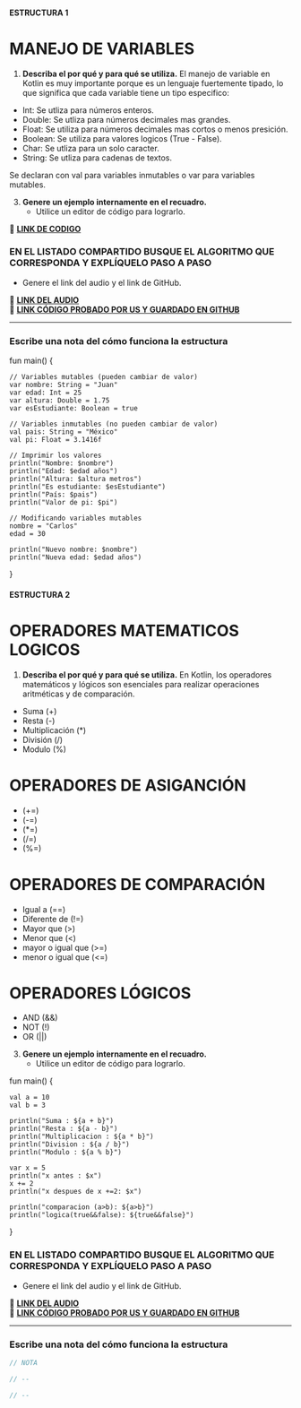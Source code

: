 
#### ESTRUCTURA 1  
# MANEJO DE VARIABLES  

1. **Describa el por qué y para qué se utiliza.**
  El manejo de variable en Kotlin es muy importante porque es un lenguaje fuertemente tipado, lo que significa que cada variable tiene un tipo especifico:

- Int: Se utliza para números enteros.
- Double: Se utliza para números decimales mas grandes.
- Float: Se utiliza para números decimales mas cortos o menos presición.
- Boolean: Se utiliza para valores logicos (True -  False).
- Char: Se utliza para un solo caracter.
- String: Se utliza para cadenas de textos.

Se declaran con val para variables inmutables o var para variables mutables.

   
3. **Genere un ejemplo internamente en el recuadro.**  
   - Utilice un editor de código para lograrlo.  


🔗 **[LINK DE CODIGO](https://pl.kotl.in/SqckacgRi?readOnly=true)** 

### EN EL LISTADO COMPARTIDO BUSQUE EL ALGORITMO QUE CORRESPONDA Y EXPLÍQUELO PASO A PASO  
- Genere el link del audio y el link de GitHub.  

🔗 **[LINK DEL AUDIO](https://github.com/user-attachments/assets/f3d8352b-d68a-4672-b5d7-37689effce86)**  
🔗 **[LINK CÓDIGO PROBADO POR US Y GUARDADO EN GITHUB](https://github.com/maga1407/kotlin/blob/main/variables.png)**  

---

### Escribe una nota del cómo funciona la estructura  
fun main() {

    // Variables mutables (pueden cambiar de valor)
    var nombre: String = "Juan"
    var edad: Int = 25
    var altura: Double = 1.75
    var esEstudiante: Boolean = true

    // Variables inmutables (no pueden cambiar de valor)
    val pais: String = "México"
    val pi: Float = 3.1416f

    // Imprimir los valores
    println("Nombre: $nombre")
    println("Edad: $edad años")
    println("Altura: $altura metros")
    println("Es estudiante: $esEstudiante")
    println("País: $pais")
    println("Valor de pi: $pi")

    // Modificando variables mutables
    nombre = "Carlos"
    edad = 30

    println("Nuevo nombre: $nombre")
    println("Nueva edad: $edad años")

}


#### ESTRUCTURA 2  
# OPERADORES MATEMATICOS LOGICOS

1. **Describa el por qué y para qué se utiliza.**
  En Kotlin, los operadores matemáticos y lógicos son esenciales para realizar operaciones aritméticas y de comparación.

- Suma (+)
- Resta (-)
- Multiplicación (*)
- División (/)
- Modulo (%)

# OPERADORES DE ASIGANCIÓN
- (+=)
- (-=)
- (*=)
- (/=)
- (%=)

# OPERADORES DE COMPARACIÓN
- Igual a (==)
- Diferente de (!=)
- Mayor que (>)
- Menor que (<)
- mayor o igual que (>=)
- menor o igual que (<=)

# OPERADORES LÓGICOS
- AND (&&)
- NOT (!)
- OR (||)

3. **Genere un ejemplo internamente en el recuadro.**  
   - Utilice un editor de código para lograrlo.  

fun main() {
    
    val a = 10
    val b = 3
    
    println("Suma : ${a + b}")
    println("Resta : ${a - b}")
    println("Multiplicacion : ${a * b}")
    println("Division : ${a / b}")
    println("Modulo : ${a % b}")
    
    var x = 5
    println("x antes : $x")
    x += 2
    println("x despues de x +=2: $x")
    
    println("comparacion (a>b): ${a>b}")
    println("logica(true&&false): ${true&&false}")

}

### EN EL LISTADO COMPARTIDO BUSQUE EL ALGORITMO QUE CORRESPONDA Y EXPLÍQUELO PASO A PASO  
- Genere el link del audio y el link de GitHub.  

🔗 **[LINK DEL AUDIO](#)**  
🔗 **[LINK CÓDIGO PROBADO POR US Y GUARDADO EN GITHUB](#)**  

---

### Escribe una nota del cómo funciona la estructura  

```kotlin
// NOTA

// --

// --

```

